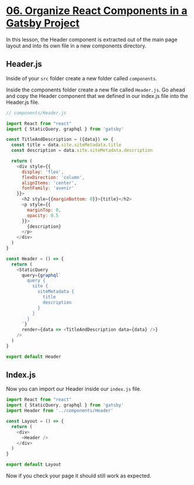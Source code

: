 # [06. Organize React Components in a Gatsby Project](https://egghead.io/lessons/gatsby-organize-react-components-in-a-gatsby-project)

In this lesson, the Header component is extracted out of the main page layout and into its own file in a new components directory.

## Header.js

Inside of your `src` folder create a new folder called `components`.


Inside the components folder create a new file called `Header.js`. Go ahead and copy the Header component that we defined in our index.js file into the Header.js file.

```js
// components/Header.js

import React from "react"
import { StaticQuery, graphql } from 'gatsby'

const TitleAndDescription = ({data}) => {
  const title = data.site.siteMetadata.title
  const description = data.site.siteMetadata.description

  return (
    <div style={{
      display: 'flex',
      flexDirection: 'column',
      alignItems: 'center',
      fontFamily: 'avenir'
    }}>
      <h2 style={{marginBottom: 0}}>{title}</h2>
      <p style={{
        marginTop: 0,
        opacity: 0.5
      }}>
        {description}
      </p>
    </div>
  )
}

const Header = () => {
  return (
    <StaticQuery
      query={graphql`
        query {
          site {
            siteMetadata {
              title
              description
            }
          }
        }
      `}
      render={data => <TitleAndDescription data={data} />}
    />
  )
}

export default Header
```

## Index.js

Now you can import our Header inside our `index.js` file. 

```js
import React from "react"
import { StaticQuery, graphql } from 'gatsby'
import Header from '../components/Header'

const Layout = () => {
  return (
    <div>
      <Header />
    </div>
  )
}

export default Layout 
```

Now if you check your page it should still work as expected.